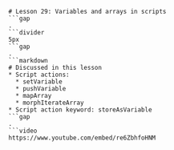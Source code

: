 ```mainHeading
# Lesson 29: Variables and arrays in scripts
```gap
.
```divider
5px
```gap
.
```markdown
# Discussed in this lesson
* Script actions:
  * setVariable
  * pushVariable
  * mapArray
  * morphIterateArray
* Script action keyword: storeAsVariable
```gap
.
```video
https://www.youtube.com/embed/re6ZbhfoHNM
